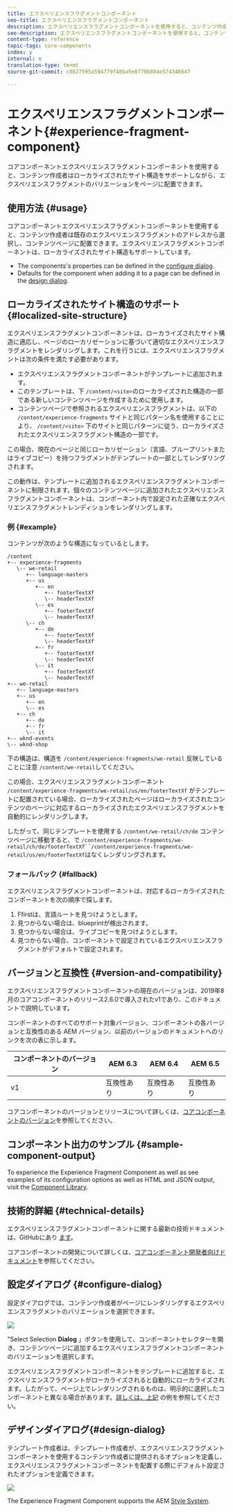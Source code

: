 ```yaml
---
title: エクスペリエンスフラグメントコンポーネント
seo-title: エクスペリエンスフラグメントコンポーネント
description: エクスペリエンスフラグメントコンポーネントを使用すると、コンテンツ作成者はエクスペリエンスフラグメントのバリエーションをページに追加できます。
seo-description: エクスペリエンスフラグメントコンポーネントを使用すると、コンテンツ作成者はエクスペリエンスフラグメントのバリエーションをページに追加できます。
content-type: reference
topic-tags: core-components
index: y
internal: n
translation-type: tm+mt
source-git-commit: c0827595a594779f48ba5e8770b804e574346647

---
```


# エクスペリエンスフラグメントコンポーネント{#experience-fragment-component}

コアコンポーネントエクスペリエンスフラグメントコンポーネントを使用すると、コンテンツ作成者はローカライズされたサイト構造をサポートしながら、エクスペリエンスフラグメントのバリエーションをページに配置できます。

## 使用方法 {#usage}

コアコンポーネントエクスペリエンスフラグメントコンポーネントを使用すると、コンテンツ作成者は既存のエクスペリエンスフラグメントのアドレスから選択し、コンテンツページに配置できます。エクスペリエンスフラグメントコンポーネントは、ローカライズされたサイト構造もサポートしています。

* The components's properties can be defined in the [configure dialog](#configure-dialog).
* Defaults for the component when adding it to a page can be defined in the [design dialog](#design-dialog).

## ローカライズされたサイト構造のサポート {#localized-site-structure}

エクスペリエンスフラグメントコンポーネントは、ローカライズされたサイト構造に適応し、ページのローカリゼーションに基づいて適切なエクスペリエンスフラグメントをレンダリングします。これを行うには、エクスペリエンスフラグメントは次の条件を満たす必要があります。

* エクスペリエンスフラグメントコンポーネントがテンプレートに追加されます。
* このテンプレートは、下 `/content/<site>`のローカライズされた構造の一部である新しいコンテンツページを作成するために使用します。
* コンテンツページで参照されるエクスペリエンスフラグメントは、以下の `/content/experience-fragments` サイトと同じパターン名を使用することにより、 `/content/<site>` 下のサイトと同じパターンに従う、ローカライズされたエクスペリエンスフラグメント構造の一部です。

この場合、現在のページと同じローカリゼーション（言語、ブループリントまたはライブコピー）を持つフラグメントがテンプレートの一部としてレンダリングされます。

この動作は、テンプレートに追加されるエクスペリエンスフラグメントコンポーネントに制限されます。個々のコンテンツページに追加されたエクスペリエンスフラグメントコンポーネントは、コンポーネント内で設定された正確なエクスペリエンスフラグメントレンディションをレンダリングします。

### 例 {#example}

コンテンツが次のような構造になっているとします。

```
/content
+-- experience-fragments
   \-- we-retail
      +-- language-masters
      +-- us
         +-- en
            +-- footerTextXf
            \-- headerTextXf
         \-- es
            +-- footerTextXf
            \-- headerTextXf
      \-- ch
         +-- de
            +-- footerTextXf
            \-- headerTextXf
         +-- fr
            +-- footerTextXf
            \-- headerTextXf
         \-- it
            +-- footerTextXf
            \-- headerTextXf
+-- we-retail
   +-- language-masters
   +-- us
      +-- en
      \-- es
   +-- ch
      +-- de
      +-- fr
      \-- it
+-- wknd-events
\-- wknd-shop
```

下の構造は、構造を `/content/experience-fragments/we-retail` 反映していることに注意 `/content/we-retail`してください。

この場合、エクスペリエンスフラグメントコンポーネント `/content/experience-fragments/we-retail/us/en/footerTextXf` がテンプレートに配置されている場合、ローカライズされたページはローカライズされたコンテンツのページに対応するローカライズされたエクスペリエンスフラグメントを自動的にレンダリングします。

したがって、同じテンプレートを使用する `/content/we-retail/ch/de` コンテンツページに移動すると、で `/content/experience-fragments/we-retail/ch/de/footerTextXf``/content/experience-fragments/we-retail/us/en/footerTextXf`はなくレンダリングされます。

### フォールバック {#fallback}

エクスペリエンスフラグメントコンポーネントは、対応するローカライズされたコンポーネントを次の順序で探します。

1. Ffirstは、言語ルートを見つけようとします。
1. 見つからない場合は、blueprintが検出されます。
1. 見つからない場合は、ライブコピーを見つけようとします。
1. 見つからない場合、コンポーネントで設定されているエクスペリエンスフラグメントがデフォルトで設定されます。

## バージョンと互換性 {#version-and-compatibility}

エクスペリエンスフラグメントコンポーネントの現在のバージョンは、2019年8月のコアコンポーネントのリリース2.6.0で導入されたv1であり、このドキュメントで説明しています。

コンポーネントのすべてのサポート対象バージョン、コンポーネントの各バージョンと互換性のある AEM バージョン、以前のバージョンのドキュメントへのリンクを次の表に示します。

| コンポーネントのバージョン | AEM 6.3 | AEM 6.4 | AEM 6.5 |
|--- |--- |--- |---|
| v1 | 互換性あり | 互換性あり | 互換性あり |

コアコンポーネントのバージョンとリリースについて詳しくは、[コアコンポーネントのバージョン](versions.md)を参照してください。

## コンポーネント出力のサンプル {#sample-component-output}

To experience the Experience Fragment Component as well as see examples of its configuration options as well as HTML and JSON output, visit the [Component Library](http://opensource.adobe.com/aem-core-wcm-components/library/experience-fragment.html).

## 技術的詳細 {#technical-details}

エクスペリエンスフラグメントコンポーネントに関する最新の技術ドキュメントは、GitHubにあり [ます](https://github.com/adobe/aem-core-wcm-components/tree/master/content/src/content/jcr_root/apps/core/wcm/components/experience-fragment/v1/experience-fragment)。

コアコンポーネントの開発について詳しくは、[コアコンポーネント開発者向けドキュメント](developing.md)を参照してください。

## 設定ダイアログ {#configure-dialog}

設定ダイアログでは、コンテンツ作成者がページにレンダリングするエクスペリエンスフラグメントのバリエーションを選択できます。

![](assets/screen-shot-2019-08-23-10.49.21.png)

"Select Selection **Dialog** 」ボタンを使用して、コンポーネントセレクターを開き、コンテンツページに追加するエクスペリエンスフラグメントコンポーネントのバリエーションを選択します。

エクスペリエンスフラグメントコンポーネントをテンプレートに追加すると、エクスペリエンスフラグメントがローカライズされると自動的にローカライズされます。したがって、ページ上でレンダリングされるものは、明示的に選択したコンポーネントと異なる場合があります。[詳しくは、上記](#example) の例を参照してください。

## デザインダイアログ{#design-dialog}

テンプレート作成者は、テンプレート作成者が、エクスペリエンスフラグメントコンポーネントを使用するコンテンツ作成者に提供されるオプションを定義し、エクスペリエンスフラグメントコンポーネントを配置する際にデフォルト設定されたオプションを定義できます。

![](assets/screen-shot-2019-08-23-10.48.36.png)

The Experience Fragment Component supports the AEM [Style System](authoring.md#component-styling).

